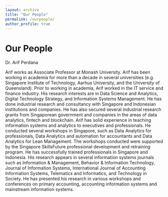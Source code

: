 ```yaml
---
layout: archive
title: "Our People"
permalink: /ourpeople/
author_profile: true
---
```


Our People
======

Dr. Arif Perdana

Arif works as Associate Professor at Monash University. Arif has been working in academia for more than a decade in several universities (e.g. Singapore Institute of Technology, Aarhus University, and the University of Queensland). Prior to working in academia, Arif worked in the IT service and finance industry. His research interests are in Data Science and Analytics, Digital Technology Strategy, and Information Systems Management. He has done industrial research and consultancy with Singapore and Indonesian institutions and companies. He has also secured several industrial research grants from Singaporean government and companies in the areas of data analytics, fintech and blockchain.
Arif has solid experience in teaching information systems and analytics to executives and professionals. He conducted several workshops in Singapore, such as Data Analytics for professionals, Data Analytics and automation for accountants and Data Analytics for Lean Management. The workshops conducted were supported by the Singapore SkillsFuture professional development and retraining program. He has successfully trained professionals in Singapore and Indonesia. His research appears in several information systems journals such as Information & Management, Behavior & Information Technology, Journal of Information Systems, International Journal of Accounting Information Systems, Telematics and Informatics, and Technology in Society. He has presented his research in various workshops and conferences on primary accounting, accounting information systems and mainstream information systems.
